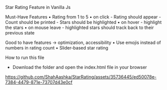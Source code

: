 Star Rating Feature in Vanilla Js

Must-Have Features
• Rating from 1 to 5 
• on click
    - Rating should appear
    - Count should be printed
    - Stars should be highlighted
• on hover
    - highlight the stars
• on mouse leave
    - highlighted stars should track back to their previous state 

Good to have features -> optimization, accessibility
• Use emojis instead of numbers in rating count
• Slider-based star rating

How to run this file
* Download the folder and open the index.html file in your browser


https://github.com/ShahAashka/StarRating/assets/35736445/ed50078e-7384-4479-871e-73707d43e0cf

